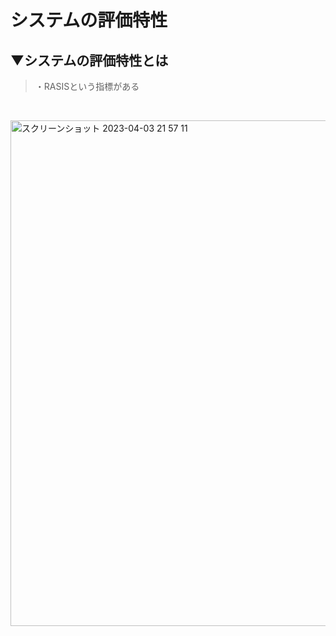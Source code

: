 # システムの評価特性

## ▼システムの評価特性とは
>・RASISという指標がある<br>
<br>

<img width="809" alt="スクリーンショット 2023-04-03 21 57 11" src="https://user-images.githubusercontent.com/81621944/229516686-6116e35b-a102-4e92-b921-99f12318f2c9.png"><br>
<br>


